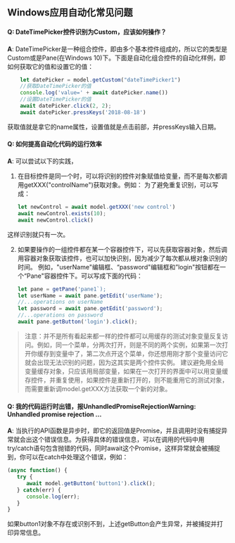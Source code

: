 ## Windows应用自动化常见问题


<a id="datetimepicker"></a>
#### Q: DateTimePicker控件识别为Custom，应该如何操作？

**A**: DateTimePicker是一种组合控件，即由多个基本控件组成的，所以它的类型是Custom或是Pane(在Windows 10)下。下面是自动化组合控件的自动化样例，即如何获取它的值和设置它的值：

```javascript
    let datePicker = model.getCustom("dateTimePicker1")
    //获取DateTimePicker的值
    console.log('value=' + await datePicker.name())
    //设置DateTimePicker的值
    await datePicker.click(2, 2);
    await datePicker.pressKeys('2018-08-18')
```

获取值就是拿它的name属性，设置值就是点击前部，并pressKeys输入日期。

<a id="performance"></a>
#### Q: 如何提高自动化代码的运行效率

**A**: 可以尝试以下的实践，
1. 在目标控件是同一个时，可以将识别的控件对象赋值给变量，而不是每次都调用getXXX("controlName")获取对象。例如：
为了避免重复识别，可以写成：
   ```javascript
   let newControl = await model.getXXX('new control')
   await newControl.exists(10);
   await newControl.click() 
   ```
这样识别就只有一次。

2. 如果要操作的一组控件都在某一个容器控件下，可以先获取容器对象，然后调用容器对象获取该控件，也可以加快识别，因为减少了每次都从根对象识别的时间。
例如，"userName"编辑框、“password"编辑框和”login"按钮都在一个“Pane"容器控件下。可以写成下面的代码：

   ```javascript
   let pane = getPane('pane1`);
   let userName = await pane.getEdit('userName');
   //...operations on userName
   let password = await pane.getEdit('password');
   //...operations on password
   await pane.getButton('login').click();
   ```
   
>注意：并不是所有看起来都一样的控件都可以用缓存的测试对象变量反复访问。例如，同一个菜单，分两次打开，则是不同的两个实例，如果第一次打开你缓存到变量中了，第二次点开这个菜单，你还想用刚才那个变量访问它就会出现无法识别的问题，因为这其实是两个控件实例。
建议避免用全局变量缓存对象，只应该用局部变量，如果在一次打开的界面中可以用变量缓存控件，并重复使用，如果控件是重新打开的，则不能重用它的测试对象，而需要重新调model.getXXX方法获取一个新的对象。

<a id="promise"></a>
#### Q: 我的代码运行时出错，报UnhandledPromiseRejectionWarning: Unhandled promise rejection ...

**A**: 当执行的API函数是异步时，即它的返回值是Promise，并且调用时没有捕捉异常就会出这个错误信息。为获得具体的错误信息，可以在调用的代码中用try/catch语句包含抛错的代码，同时await这个Promise，这样异常就会被捕捉到，你可以在catch中处理这个错误，例如：

```javascript
(async function() {
   try {
      await model.getButton('button1').click();
   } catch(err) {
      console.log(err);
   }
}
```
如果button1对象不存在或识别不到，上述getButton会产生异常，并被捕捉并打印异常信息。





